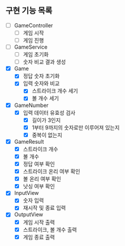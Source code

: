 ## 구현 기능 목록

- [ ] GameController
  - [ ] 게임 시작
  - [ ] 게임 진행
     
- [ ] GameService
  - [ ] 게임 초기화
  - [ ] 숫자 비교 결과 생성
     
- [x] Game
  - [x] 정답 숫자 초기화
  - [x] 입력 숫자와 비교
    - [x] 스트라이크 개수 세기
    - [x] 볼 개수 세기
     
- [x] GameNumber
  - [x] 입력 데이터 유효성 검사
    - [x] 길이가 3인지
    - [x] 1부터 9까지의 숫자로만 이루어져 있는지
    - [x] 중복이 없는지
       
- [x] GameResult
  - [x] 스트라이크 개수
  - [x] 볼 개수
  - [x] 정답 여부 확인
  - [x] 스트라이크 온리 여부 확인
  - [x] 볼 온리 여부 확인
  - [x] 낫싱 여부 확인
     
- [x] InputView
  - [x] 숫자 입력
  - [x] 재시작 및 종료 입력
     
- [x] OutputView
  - [x] 게임 시작 출력
  - [x] 스트라이크, 볼 개수 출력
  - [x] 게임 종료 출력
